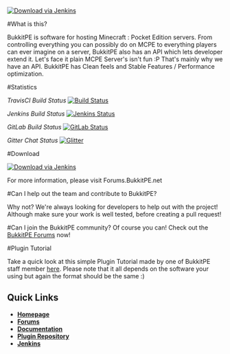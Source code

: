 [![Download via Jenkins](https://bukkitpe.net/BukkitPE.png)](https://BukkitPE.net)


#What is this?

BukkitPE is software for hosting Minecraft : Pocket Edition servers. From controlling everything you can possibly do on MCPE to everything players can ever imagine on a server, BukkitPE also has an API which lets developer extend it. Let's face it plain MCPE Server's isn't fun :P That's mainly why we have an API. BukkitPE has Clean feels and Stable Features / Performance optimization.

#Statistics

*TravisCI Build Status*
      [![Build Status](https://travis-ci.org/BukkitPE/BukkitPE.svg?branch=master)](https://travis-ci.org/BukkitPE/BukkitPE)

*Jenkins Build Status*
      [![Jenkins Status](http://jenkins.bukkitpe.net:8080/job/BukkitPE/badge/icon)](http://jenkins.bukkitpe.net)
  
*GitLab Build Status*
      [![GitLab Status](https://gitlab.com/BukkitPE/BukkitPE/badges/master/build.svg)](https://gitlab.com/BukkitPE/BukkitPE/pipelines)

*Gitter Chat Status*
    [![Glitter](https://badges.gitter.im/BukkitPE/BukkitPE.svg)](https://gitter.im/BukkitPE/BukkitPE?utm_source=badge&utm_medium=badge&utm_campaign=pr-badge&utm_content=badge)

#Download

[![Download via Jenkins](https://gyazo.com/cca46b9b2eb9984b8bfd2153d3f619f8.png)](http://Jenkins.BukkitPE.net)

For more information, please visit Forums.BukkitPE.net

#Can I help out the team and contribute to BukkitPE?

Why not? We're always looking for developers to help out with the project! Although make sure your work is well tested, before creating a pull request!

#Can I join the BukkitPE community?
Of course you can! Check out the [BukkitPE Forums](https://forums.BukkitPE.net) now!

#Plugin Tutorial

Take a quick look at this simple Plugin Tutorial made by one of BukkitPE staff member [here](https://forums.bukkitpe.net/index.php?threads/plugin-tutorial-bukkitpe-java.107/). Please note that it all depends on the software your using but again the format should be the same :) 

## Quick Links

* __[Homepage](https://bukkitpe.net/)__
* __[Forums](http://forums.bukkitpe.net/)__
* __[Documentation](https://github.com/BukkitPE/Documentation)__
* __[Plugin Repository](https://forums.bukkitpe.net/index.php?plugins/)__
* __[Jenkins](http://Jenkins.BukkitPE.net)__
